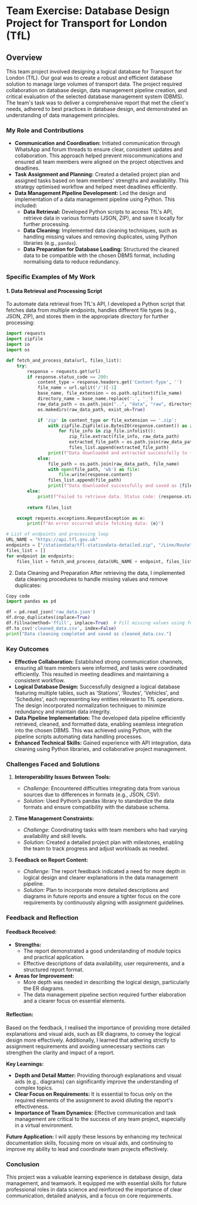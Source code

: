 # Team Exercise: Database Design Project for Transport for London (TfL)

## Overview

This team project involved designing a logical database for Transport for London (TfL). Our goal was to create a robust and efficient database solution to manage large volumes of transport data. The project required collaboration on database design, data management pipeline creation, and critical evaluation of the selected database management system (DBMS). The team's task was to deliver a comprehensive report that met the client's needs, adhered to best practices in database design, and demonstrated an understanding of data management principles.

### My Role and Contributions

- **Communication and Coordination:** Initiated communication through WhatsApp and forum threads to ensure clear, consistent updates and collaboration. This approach helped prevent miscommunications and ensured all team members were aligned on the project objectives and deadlines.
- **Task Assignment and Planning:** Created a detailed project plan and assigned tasks based on team members' strengths and availability. This strategy optimised workflow and helped meet deadlines efficiently.
- **Data Management Pipeline Development:** Led the design and implementation of a data management pipeline using Python. This included:
  - **Data Retrieval:** Developed Python scripts to access TfL's API, retrieve data in various formats (JSON, ZIP), and save it locally for further processing.
  - **Data Cleaning:** Implemented data cleaning techniques, such as handling missing values and removing duplicates, using Python libraries (e.g., `pandas`).
  - **Data Preparation for Database Loading:** Structured the cleaned data to be compatible with the chosen DBMS format, including normalising data to reduce redundancy.

### Specific Examples of My Work

#### 1. Data Retrieval and Processing Script

To automate data retrieval from TfL's API, I developed a Python script that fetches data from multiple endpoints, handles different file types (e.g., JSON, ZIP), and stores them in the appropriate directory for further processing:

```python
import requests
import zipfile
import io
import os

def fetch_and_process_data(url, files_list):
    try:
        response = requests.get(url)
        if response.status_code == 200:
            content_type = response.headers.get('Content-Type', '')
            file_name = url.split('/')[-1]
            base_name, file_extension = os.path.splitext(file_name)
            directory_name = base_name.replace('.', '_')
            raw_data_path = os.path.join("..", "data", "raw", directory_name)
            os.makedirs(raw_data_path, exist_ok=True)

            if 'zip' in content_type or file_extension == '.zip':
                with zipfile.ZipFile(io.BytesIO(response.content)) as zip_file:
                    for file_info in zip_file.infolist():
                        zip_file.extract(file_info, raw_data_path)
                        extracted_file_path = os.path.join(raw_data_path, file_info.filename)
                        files_list.append(extracted_file_path)
                print(f"Data downloaded and extracted successfully to {raw_data_path}.")
            else:
                file_path = os.path.join(raw_data_path, file_name)
                with open(file_path, 'wb') as file:
                    file.write(response.content)
                files_list.append(file_path)
                print(f"Data downloaded successfully and saved as {file_path}.")
        else:
            print(f"Failed to retrieve data. Status code: {response.status_code}")
            
        return files_list

    except requests.exceptions.RequestException as e:
        print(f"An error occurred while fetching data: {e}")

# List of endpoints and processing loop
URL_NAME = "https://api.tfl.gov.uk"
endpoints = ["/stationdata/tfl-stationdata-detailed.zip", "/Line/Route", "/Vehicle/{ids}/Arrivals"]
files_list = []
for endpoint in endpoints:
    files_list = fetch_and_process_data(URL_NAME + endpoint, files_list)
```

2. Data Cleaning and Preparation
After retrieving the data, I implemented data cleaning procedures to handle missing values and remove duplicates:

```python
Copy code
import pandas as pd

df = pd.read_json('raw_data.json')
df.drop_duplicates(inplace=True)
df.fillna(method='ffill', inplace=True)  # Fill missing values using forward fill method
df.to_csv('cleaned_data.csv', index=False)
print("Data cleaning completed and saved as cleaned_data.csv.")
```

### Key Outcomes

- **Effective Collaboration:** Established strong communication channels, ensuring all team members were informed, and tasks were coordinated efficiently. This resulted in meeting deadlines and maintaining a consistent workflow.
- **Logical Database Design:** Successfully designed a logical database featuring multiple tables, such as 'Stations', 'Routes', 'Vehicles', and 'Schedules', each representing key entities relevant to TfL operations. The design incorporated normalization techniques to minimize redundancy and maintain data integrity.
- **Data Pipeline Implementation:** The developed data pipeline efficiently retrieved, cleaned, and formatted data, enabling seamless integration into the chosen DBMS. This was achieved using Python, with the pipeline scripts automating data handling processes.
- **Enhanced Technical Skills:** Gained experience with API integration, data cleaning using Python libraries, and collaborative project management.

### Challenges Faced and Solutions

1. **Interoperability Issues Between Tools:**
   - *Challenge:* Encountered difficulties integrating data from various sources due to differences in formats (e.g., JSON, CSV).
   - *Solution:* Used Python’s pandas library to standardize the data formats and ensure compatibility with the database schema.

2. **Time Management Constraints:**
   - *Challenge:* Coordinating tasks with team members who had varying availability and skill levels.
   - *Solution:* Created a detailed project plan with milestones, enabling the team to track progress and adjust workloads as needed.

3. **Feedback on Report Content:**
   - *Challenge:* The report feedback indicated a need for more depth in logical design and clearer explanations in the data management pipeline.
   - *Solution:* Plan to incorporate more detailed descriptions and diagrams in future reports and ensure a tighter focus on the core requirements by continuously aligning with assignment guidelines.

### Feedback and Reflection

#### Feedback Received:
- **Strengths:**
  - The report demonstrated a good understanding of module topics and practical application.
  - Effective descriptions of data availability, user requirements, and a structured report format.
- **Areas for Improvement:**
  - More depth was needed in describing the logical design, particularly the ER diagrams.
  - The data management pipeline section required further elaboration and a clearer focus on essential elements.

#### Reflection:

Based on the feedback, I realised the importance of providing more detailed explanations and visual aids, such as ER diagrams, to convey the logical design more effectively. Additionally, I learned that adhering strictly to assignment requirements and avoiding unnecessary sections can strengthen the clarity and impact of a report.

**Key Learnings:**
- **Depth and Detail Matter:** Providing thorough explanations and visual aids (e.g., diagrams) can significantly improve the understanding of complex topics.
- **Clear Focus on Requirements:** It is essential to focus only on the required elements of the assignment to avoid diluting the report's effectiveness.
- **Importance of Team Dynamics:** Effective communication and task management are critical to the success of any team project, especially in a virtual environment.

**Future Application:**
I will apply these lessons by enhancing my technical documentation skills, focusing more on visual aids, and continuing to improve my ability to lead and coordinate team projects effectively.

### Conclusion

This project was a valuable learning experience in database design, data management, and teamwork. It equipped me with essential skills for future professional roles in data science and reinforced the importance of clear communication, detailed analysis, and a focus on core requirements.
